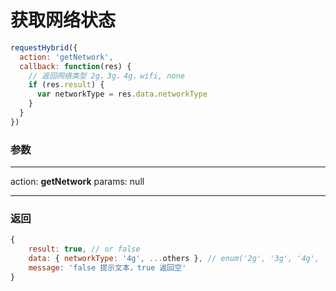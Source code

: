 # 获取网络状态
```javascript
requestHybrid({
  action: 'getNetwork',
  callback: function(res) {
    // 返回网络类型 2g，3g，4g，wifi, none
    if (res.result) {
      var networkType = res.data.networkType
    }
  }
})
```
### 参数
---
action: **getNetwork**
params: null

---
### 返回

```javascript
{
    result: true, // or false
    data: { networkType: '4g', ...others }, // enum('2g', '3g', '4g', 'wifi', 'offline')
    message: 'false 提示文本，true 返回空'
}
```


